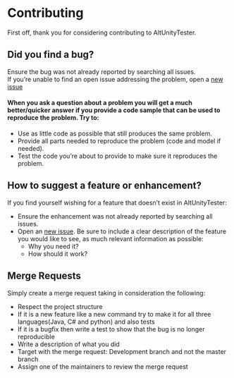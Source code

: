 # Contributing

First off, thank you for considering contributing to AltUnityTester.

## Did you find a bug? 

Ensure the bug was not already reported by searching all issues.  
If you’re unable to find an open issue addressing the problem, open a [new issue](https://gitlab.com/altom/altunity/altunitytester/issues/new?issuable_template=BugTemplate)

#### When you ask a question about a problem you will get a much better/quicker answer if you provide a code sample that can be used to reproduce the problem. Try to:

* Use as little code as possible that still produces the same problem.
* Provide all parts needed to reproduce the problem (code and model if needed).
* Test the code you’re about to provide to make sure it reproduces the problem.


## How to suggest a feature or enhancement?

If you find yourself wishing for a feature that doesn’t exist in AltUnityTester:

* Ensure the enhancement was not already reported by searching all issues.
* Open an [new issue](https://gitlab.com/altom/altunity/altunitytester/issues/new?issuable_template=NewFeatureTemplate). Be sure to include a clear description of the feature you would like to see, as much relevant information as possible:
  * Why you need it?
  * How should it work?


## Merge Requests

Simply create a merge request taking in consideration the following:

* Respect the project structure
* If it is a new feature like a new command try to make it for all three languages(Java, C# and python) and also tests
* If it is a bugfix then write a test to show that the bug is no longer reproducible
* Write a description of what you did
* Target with the merge request: Development branch and not the master branch
* Assign one of the maintainers to review the merge request
